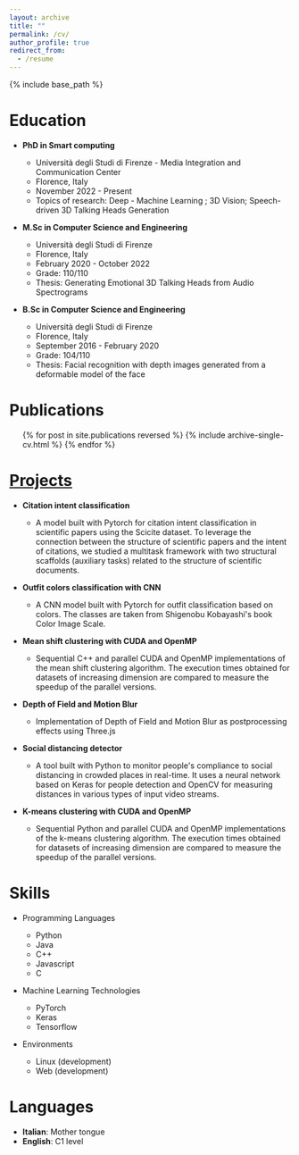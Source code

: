 ```yaml
---
layout: archive
title: ""
permalink: /cv/
author_profile: true
redirect_from:
  - /resume
---
```


{% include base_path %}

Education
======
* **PhD in Smart computing**
  * Università degli Studi di Firenze - Media Integration and Communication Center
  * Florence, Italy
  * November 2022 - Present
  * Topics of research: Deep - Machine Learning ; 3D Vision; Speech-driven 3D Talking Heads Generation

* **M.Sc in Computer Science and Engineering**
  * Università degli Studi di Firenze
  * Florence, Italy
  * February 2020 - October 2022
  * Grade: 110/110
  * Thesis: Generating Emotional 3D Talking Heads from Audio Spectrograms

* **B.Sc in Computer Science and Engineering**
  * Università degli Studi di Firenze
  * Florence, Italy
  * September 2016 - February 2020
  * Grade: 104/110
  * Thesis: Facial recognition with depth images generated from a deformable model of the face

Publications
======
<ul>
  {% for post in site.publications reversed %}
    {% include archive-single-cv.html %}
  {% endfor %}
</ul>

[Projects](https://github.com/FedeNoce)
======
* **Citation intent classification**
  * A model built with Pytorch for citation intent classification in scientific papers using the Scicite dataset. To leverage the connection between the structure of scientific papers and the intent of citations, we studied a multitask framework with two structural scaffolds (auxiliary tasks) related to the structure of scientific documents.

* **Outfit colors classification with CNN**
  * A CNN model built with Pytorch for outfit classification based on colors. The classes are taken from Shigenobu Kobayashi's book Color Image Scale.

* **Mean shift clustering with CUDA and OpenMP**
  * Sequential C++ and parallel CUDA and OpenMP implementations of the mean shift clustering algorithm. The execution times obtained for datasets of increasing dimension are compared to measure the speedup of the parallel versions.

* **Depth of Field and Motion Blur**
  * Implementation of Depth of Field and Motion Blur as postprocessing effects using Three.js

* **Social distancing detector**
  * A tool built with Python to monitor people's compliance to social distancing in crowded places in real-time. It uses a neural network based on Keras for people detection and OpenCV for measuring distances in various types of input video streams.

* **K-means clustering with CUDA and OpenMP**
  * Sequential Python and parallel CUDA and OpenMP implementations of the k-means clustering algorithm. The execution times obtained for datasets of increasing dimension are compared to measure the speedup of the parallel versions.

Skills
======
* Programming Languages
  * Python
  * Java
  * C++
  * Javascript
  * C

* Machine Learning Technologies
  * PyTorch
  * Keras
  * Tensorflow

* Environments
  * Linux (development)
  * Web (development)

Languages
======
* **Italian**: Mother tongue
* **English**: C1 level


